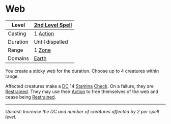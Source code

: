 # Web

| Level    | [2nd Level Spell](2nd%20Level%20Spells.md)                            |
| -------- | --------------------------------------------------------------------- |
| Casting  | 1 [Action](../../../../Game%20Procedures/Core%20Procedures/Action.md) |
| Duration | Until dispelled                                                       |
| Range    | 1 [Zone](../../../../Game%20Procedures/Core%20Procedures/Zone.md)     |
| Domains  | [Earth](../../Spell%20Domains/Earth.md)                               |

You create a sticky web for the duration. Choose up to 4 creatures within range.

Affected creatures make a [DC](../../../../Game%20Procedures/Core%20Procedures/DC.md) 14 [Stamina](../../../../Player%20Characters/Attributes/Stamina.md) [Check](../../../../Game%20Procedures/Core%20Procedures/Check.md). On a failure, they are [Restrained](../../../../Game%20Procedures/Conditions/Restrained.md). They may use their [Action](../../../../Game%20Procedures/Core%20Procedures/Action.md) to free themselves of the web and cease being [Restrained](../../../../Game%20Procedures/Conditions/Restrained.md).

---
*Upcast: Increase the DC and number of creatures affected by 2 per spell level.*
